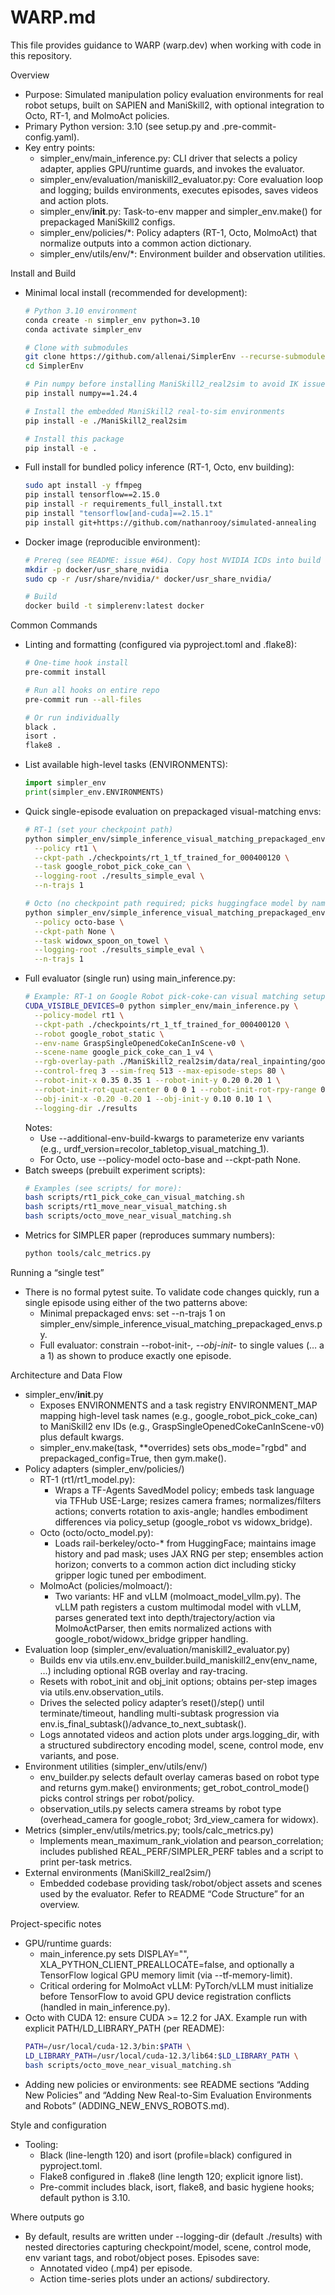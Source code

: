 # WARP.md

This file provides guidance to WARP (warp.dev) when working with code in this repository.

Overview
- Purpose: Simulated manipulation policy evaluation environments for real robot setups, built on SAPIEN and ManiSkill2, with optional integration to Octo, RT-1, and MolmoAct policies.
- Primary Python version: 3.10 (see setup.py and .pre-commit-config.yaml).
- Key entry points:
  - simpler_env/main_inference.py: CLI driver that selects a policy adapter, applies GPU/runtime guards, and invokes the evaluator.
  - simpler_env/evaluation/maniskill2_evaluator.py: Core evaluation loop and logging; builds environments, executes episodes, saves videos and action plots.
  - simpler_env/__init__.py: Task-to-env mapper and simpler_env.make() for prepackaged ManiSkill2 configs.
  - simpler_env/policies/*: Policy adapters (RT-1, Octo, MolmoAct) that normalize outputs into a common action dictionary.
  - simpler_env/utils/env/*: Environment builder and observation utilities.

Install and Build
- Minimal local install (recommended for development):
  ```bash path=null start=null
  # Python 3.10 environment
  conda create -n simpler_env python=3.10
  conda activate simpler_env

  # Clone with submodules
  git clone https://github.com/allenai/SimplerEnv --recurse-submodules
  cd SimplerEnv

  # Pin numpy before installing ManiSkill2_real2sim to avoid IK issues
  pip install numpy==1.24.4

  # Install the embedded ManiSkill2 real-to-sim environments
  pip install -e ./ManiSkill2_real2sim

  # Install this package
  pip install -e .
  ```
- Full install for bundled policy inference (RT-1, Octo, env building):
  ```bash path=null start=null
  sudo apt install -y ffmpeg
  pip install tensorflow==2.15.0
  pip install -r requirements_full_install.txt
  pip install "tensorflow[and-cuda]==2.15.1"
  pip install git+https://github.com/nathanrooy/simulated-annealing
  ```
- Docker image (reproducible environment):
  ```bash path=null start=null
  # Prereq (see README: issue #64). Copy host NVIDIA ICDs into build context:
  mkdir -p docker/usr_share_nvidia
  sudo cp -r /usr/share/nvidia/* docker/usr_share_nvidia/

  # Build
  docker build -t simplerenv:latest docker
  ```

Common Commands
- Linting and formatting (configured via pyproject.toml and .flake8):
  ```bash path=null start=null
  # One-time hook install
  pre-commit install

  # Run all hooks on entire repo
  pre-commit run --all-files

  # Or run individually
  black .
  isort .
  flake8 .
  ```
- List available high-level tasks (ENVIRONMENTS):
  ```python path=null start=null
  import simpler_env
  print(simpler_env.ENVIRONMENTS)
  ```
- Quick single-episode evaluation on prepackaged visual-matching envs:
  ```bash path=null start=null
  # RT-1 (set your checkpoint path)
  python simpler_env/simple_inference_visual_matching_prepackaged_envs.py \
    --policy rt1 \
    --ckpt-path ./checkpoints/rt_1_tf_trained_for_000400120 \
    --task google_robot_pick_coke_can \
    --logging-root ./results_simple_eval \
    --n-trajs 1

  # Octo (no checkpoint path required; picks huggingface model by name)
  python simpler_env/simple_inference_visual_matching_prepackaged_envs.py \
    --policy octo-base \
    --ckpt-path None \
    --task widowx_spoon_on_towel \
    --logging-root ./results_simple_eval \
    --n-trajs 1
  ```
- Full evaluator (single run) using main_inference.py:
  ```bash path=null start=null
  # Example: RT-1 on Google Robot pick-coke-can visual matching setup
  CUDA_VISIBLE_DEVICES=0 python simpler_env/main_inference.py \
    --policy-model rt1 \
    --ckpt-path ./checkpoints/rt_1_tf_trained_for_000400120 \
    --robot google_robot_static \
    --env-name GraspSingleOpenedCokeCanInScene-v0 \
    --scene-name google_pick_coke_can_1_v4 \
    --rgb-overlay-path ./ManiSkill2_real2sim/data/real_inpainting/google_coke_can_real_eval_1.png \
    --control-freq 3 --sim-freq 513 --max-episode-steps 80 \
    --robot-init-x 0.35 0.35 1 --robot-init-y 0.20 0.20 1 \
    --robot-init-rot-quat-center 0 0 0 1 --robot-init-rot-rpy-range 0 0 1 0 0 1 0 0 1 \
    --obj-init-x -0.20 -0.20 1 --obj-init-y 0.10 0.10 1 \
    --logging-dir ./results
  ```
  Notes:
  - Use --additional-env-build-kwargs to parameterize env variants (e.g., urdf_version=recolor_tabletop_visual_matching_1).
  - For Octo, use --policy-model octo-base and --ckpt-path None.
- Batch sweeps (prebuilt experiment scripts):
  ```bash path=null start=null
  # Examples (see scripts/ for more):
  bash scripts/rt1_pick_coke_can_visual_matching.sh
  bash scripts/rt1_move_near_visual_matching.sh
  bash scripts/octo_move_near_visual_matching.sh
  ```
- Metrics for SIMPLER paper (reproduces summary numbers):
  ```bash path=null start=null
  python tools/calc_metrics.py
  ```

Running a “single test”
- There is no formal pytest suite. To validate code changes quickly, run a single episode using either of the two patterns above:
  - Minimal prepackaged envs: set --n-trajs 1 on simpler_env/simple_inference_visual_matching_prepackaged_envs.py.
  - Full evaluator: constrain --robot-init-*, --obj-init-* to single values (… a a 1) as shown to produce exactly one episode.

Architecture and Data Flow
- simpler_env/__init__.py
  - Exposes ENVIRONMENTS and a task registry ENVIRONMENT_MAP mapping high-level task names (e.g., google_robot_pick_coke_can) to ManiSkill2 env IDs (e.g., GraspSingleOpenedCokeCanInScene-v0) plus default kwargs.
  - simpler_env.make(task, **overrides) sets obs_mode="rgbd" and prepackaged_config=True, then gym.make().
- Policy adapters (simpler_env/policies/)
  - RT-1 (rt1/rt1_model.py):
    - Wraps a TF-Agents SavedModel policy; embeds task language via TFHub USE-Large; resizes camera frames; normalizes/filters actions; converts rotation to axis-angle; handles embodiment differences via policy_setup (google_robot vs widowx_bridge).
  - Octo (octo/octo_model.py):
    - Loads rail-berkeley/octo-* from HuggingFace; maintains image history and pad mask; uses JAX RNG per step; ensembles action horizon; converts to a common action dict including sticky gripper logic tuned per embodiment.
  - MolmoAct (policies/molmoact/):
    - Two variants: HF and vLLM (molmoact_model_vllm.py). The vLLM path registers a custom multimodal model with vLLM, parses generated text into depth/trajectory/action via MolmoActParser, then emits normalized actions with google_robot/widowx_bridge gripper handling.
- Evaluation loop (simpler_env/evaluation/maniskill2_evaluator.py)
  - Builds env via utils.env.env_builder.build_maniskill2_env(env_name, …) including optional RGB overlay and ray-tracing.
  - Resets with robot_init and obj_init options; obtains per-step images via utils.env.observation_utils.
  - Drives the selected policy adapter’s reset()/step() until terminate/timeout, handling multi-subtask progression via env.is_final_subtask()/advance_to_next_subtask().
  - Logs annotated videos and action plots under args.logging_dir, with a structured subdirectory encoding model, scene, control mode, env variants, and pose.
- Environment utilities (simpler_env/utils/env/)
  - env_builder.py selects default overlay cameras based on robot type and returns gym.make() environments; get_robot_control_mode() picks control strings per robot/policy.
  - observation_utils.py selects camera streams by robot type (overhead_camera for google_robot; 3rd_view_camera for widowx).
- Metrics (simpler_env/utils/metrics.py; tools/calc_metrics.py)
  - Implements mean_maximum_rank_violation and pearson_correlation; includes published REAL_PERF/SIMPLER_PERF tables and a script to print per-task metrics.
- External environments (ManiSkill2_real2sim/)
  - Embedded codebase providing task/robot/object assets and scenes used by the evaluator. Refer to README “Code Structure” for an overview.

Project-specific notes
- GPU/runtime guards:
  - main_inference.py sets DISPLAY="", XLA_PYTHON_CLIENT_PREALLOCATE=false, and optionally a TensorFlow logical GPU memory limit (via --tf-memory-limit).
  - Critical ordering for MolmoAct vLLM: PyTorch/vLLM must initialize before TensorFlow to avoid GPU device registration conflicts (handled in main_inference.py).
- Octo with CUDA 12: ensure CUDA >= 12.2 for JAX. Example run with explicit PATH/LD_LIBRARY_PATH (per README):
  ```bash path=null start=null
  PATH=/usr/local/cuda-12.3/bin:$PATH \
  LD_LIBRARY_PATH=/usr/local/cuda-12.3/lib64:$LD_LIBRARY_PATH \
  bash scripts/octo_move_near_visual_matching.sh
  ```
- Adding new policies or environments: see README sections “Adding New Policies” and “Adding New Real-to-Sim Evaluation Environments and Robots” (ADDING_NEW_ENVS_ROBOTS.md).

Style and configuration
- Tooling:
  - Black (line-length 120) and isort (profile=black) configured in pyproject.toml.
  - Flake8 configured in .flake8 (line length 120; explicit ignore list).
  - Pre-commit includes black, isort, flake8, and basic hygiene hooks; default python is 3.10.

Where outputs go
- By default, results are written under --logging-dir (default ./results) with nested directories capturing checkpoint/model, scene, control mode, env variant tags, and robot/object poses. Episodes save:
  - Annotated video (.mp4) per episode.
  - Action time-series plots under an actions/ subdirectory.

